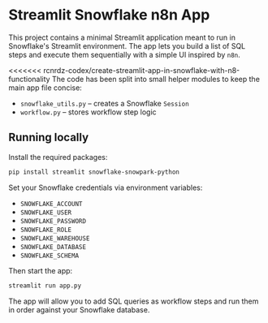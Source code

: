 # Streamlit Snowflake n8n App

This project contains a minimal Streamlit application meant to run in
Snowflake's Streamlit environment. The app lets you build a list of SQL
steps and execute them sequentially with a simple UI inspired by `n8n`.

 <<<<<<< rcnrdz-codex/create-streamlit-app-in-snowflake-with-n8-functionality
The code has been split into small helper modules to keep the main app
file concise:

- `snowflake_utils.py` – creates a Snowflake `Session`
- `workflow.py` – stores workflow step logic



## Running locally

Install the required packages:

```bash
pip install streamlit snowflake-snowpark-python
```

Set your Snowflake credentials via environment variables:

- `SNOWFLAKE_ACCOUNT`
- `SNOWFLAKE_USER`
- `SNOWFLAKE_PASSWORD`
- `SNOWFLAKE_ROLE`
- `SNOWFLAKE_WAREHOUSE`
- `SNOWFLAKE_DATABASE`
- `SNOWFLAKE_SCHEMA`

Then start the app:

```bash
streamlit run app.py
```

The app will allow you to add SQL queries as workflow steps and run them
in order against your Snowflake database.

